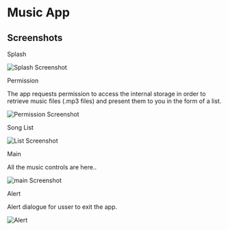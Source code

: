 
# Music App




## Screenshots
Splash  

![Splash Screenshot](https://github.com/Kshitijkumar15/Music/blob/main/Splashscreen.jpg)

Permission 

The app requests permission to access the internal storage in order to retrieve music files (.mp3 files) and present them to you in the form of a list.

![Permission Screenshot](https://github.com/Kshitijkumar15/Music/blob/main/Permission.png)

Song List 

![List Screenshot](https://github.com/Kshitijkumar15/Music/blob/main/Songlist.jpg)

Main 

All the music controls are here..

![main Screenshot](https://github.com/Kshitijkumar15/Music/blob/main/MainPage.jpg)

Alert 

Alert dialogue for usser to exit the app.

![Alert](https://github.com/Kshitijkumar15/Music/blob/main/Quit.jpg)



